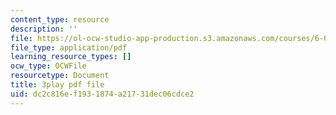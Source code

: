 ```yaml
---
content_type: resource
description: ''
file: https://ol-ocw-studio-app-production.s3.amazonaws.com/courses/6-042j-mathematics-for-computer-science-spring-2015/dc2c816ef1931874a21731dec06cdce2_c3qNBNl1h8g.pdf
file_type: application/pdf
learning_resource_types: []
ocw_type: OCWFile
resourcetype: Document
title: 3play pdf file
uid: dc2c816e-f193-1874-a217-31dec06cdce2
---
```

